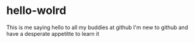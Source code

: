 # hello-wolrd
This is me saying hello to all my buddies at github
I'm new to github and have a desperate appetitte to learn it
